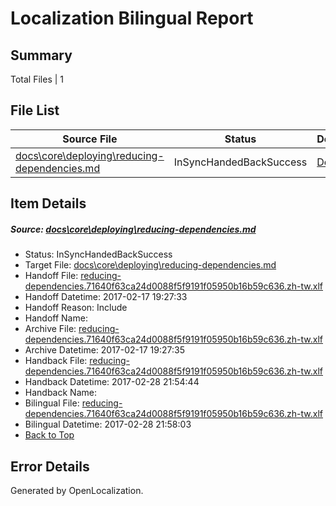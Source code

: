 # <a name='report-top'></a> Localization Bilingual Report

## Summary
 Total Files | 1

## File List
 Source File | Status | Details 
 ----------- | ------ | ------- 
 [docs\core\deploying\reducing-dependencies.md](https://github.com/dotnet/docs/blob/90fe68f7f3c4b46502b5d3770b1a2d57c6af748a/docs/core/deploying/reducing-dependencies.md) | InSyncHandedBackSuccess | [Details](#aaa29f82cc89593fd29d469d5633bc60fa434ad734)

## Item Details
##### <a name='aaa29f82cc89593fd29d469d5633bc60fa434ad734'></a> Source: [docs\core\deploying\reducing-dependencies.md](https://github.com/dotnet/docs/blob/90fe68f7f3c4b46502b5d3770b1a2d57c6af748a/docs/core/deploying/reducing-dependencies.md)
* Status: InSyncHandedBackSuccess
* Target File: [docs\core\deploying\reducing-dependencies.md](https://github.com/dotnet/docs.zh-tw/blob/4b96bb288d0bbbbe23142e01cef5a9aa352010f1/docs/core/deploying/reducing-dependencies.md)
* Handoff File: [reducing-dependencies.71640f63ca24d0088f5f9191f05950b16b59c636.zh-tw.xlf](https://github.com/dotnet/docs.handoff/blob/8889d043ae8f982b0000cf7d07b9776d0f49260d/ol-handoff/dotnet/docs.zh-tw/master/dotnet-core/reducing-dependencies.71640f63ca24d0088f5f9191f05950b16b59c636.zh-tw.xlf)
* Handoff Datetime: 2017-02-17 19:27:33
* Handoff Reason: Include
* Handoff Name: 
* Archive File: [reducing-dependencies.71640f63ca24d0088f5f9191f05950b16b59c636.zh-tw.xlf](https://github.com/dotnet/docs.handoff/blob/f9fb64f2fa90a1f59abea56accd4d7a3512c1a49/ol-archive/dotnet/docs.zh-tw/master/dotnet-core/reducing-dependencies.71640f63ca24d0088f5f9191f05950b16b59c636.zh-tw.xlf)
* Archive Datetime: 2017-02-17 19:27:35
* Handback File: [reducing-dependencies.71640f63ca24d0088f5f9191f05950b16b59c636.zh-tw.xlf](https://github.com/dotnet/docs.handback/blob/eec160466d6604e942fc1380528da3a013ecd5e2/ol-handback/dotnet/docs.zh-tw/master/ht-p1/reducing-dependencies.71640f63ca24d0088f5f9191f05950b16b59c636.zh-tw.xlf)
* Handback Datetime: 2017-02-28 21:54:44
* Handback Name: 
* Bilingual File: [reducing-dependencies.71640f63ca24d0088f5f9191f05950b16b59c636.zh-tw.xlf](https://github.com/dotnet/docs.handback/blob/eec160466d6604e942fc1380528da3a013ecd5e2/ol-handback/dotnet/docs.zh-tw/master/ht-p1/reducing-dependencies.71640f63ca24d0088f5f9191f05950b16b59c636.zh-tw.xlf)
* Bilingual Datetime: 2017-02-28 21:58:03
* [Back to Top](#report-top)


## Error Details

Generated by OpenLocalization.
